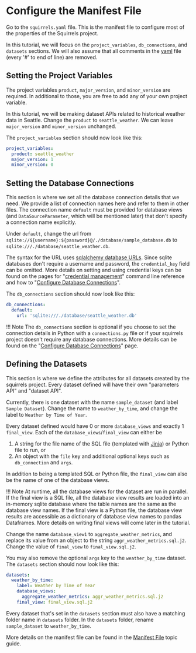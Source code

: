 # Configure the Manifest File

Go to the `squirrels.yaml` file. This is the manifest file to configure most of the properties of the Squirrels project.

In this tutorial, we will focus on the `project_variables`, `db_connections`, and `datasets` sections. We will also assume that all comments in the [yaml] file (every '#' to end of line) are removed.

## Setting the Project Variables

The project variables `product`, `major_version`, and `minor_version` are required. In additional to those, you are free to add any of your own project variable.

In this tutorial, we will be making dataset APIs related to historical weather data in Seattle. Change the `product` to `seattle_weather`. We can leave `major_version` and `minor_version` unchanged.

The `project_variables` section should now look like this:

```yaml
project_variables:
  product: seattle_weather
  major_version: 1
  minor_version: 0
```

## Setting the Database Connections

This section is where we set all the database connection details that we need. We provide a list of connection names here and refer to them in other files. The connection name `default` must be provided for database views (and `DataSourceParameter`, which will be mentioned later) that don't specify a connection name explicitly.

Under `default`, change the url from `sqlite://${username}:${password}@/./database/sample_database.db` to `sqlite:///./database/seattle_weather.db`.

The syntax for the URL uses [sqlalchemy database URLs](https://docs.sqlalchemy.org/en/20/core/engines.html#database-urls). Since sqlite databases don't require a username and password, the `credential_key` field can be omitted. More details on setting and using credential keys can be found on the pages for "[credential management]" command line reference and how to "[Configure Database Connections]".

The `db_connections` section should now look like this:

```yaml
db_connections:
  default:
    url: 'sqlite:///./database/seattle_weather.db'
```

!!! Note 
    The `db_connections` section is optional if you choose to set the connection details in Python with a `connections.py` file or if your squirrels project doesn't require any database connections. More details can be found on the "[Configure Database Connections]" page.

## Defining the Datasets

This section is where we define the attributes for all datasets created by the squirrels project. Every dataset defined will have their own "parameters API" and "dataset API".

Currently, there is one dataset with the name `sample_dataset` (and label `Sample Dataset`). Change the name to `weather_by_time`, and change the label to `Weather by Time of Year`.

Every dataset defined would have 0 or more `database_views` and exactly 1 `final_view`. Each of the `database_views`/`final_view` can either be 

1. A string for the file name of the SQL file (templated with [Jinja]) or Python file to run, or 
2. An object with the `file` key and additional optional keys such as `db_connection` and `args`. 

In addition to being a templated SQL or Python file, the `final_view` can also be the name of one of the database views. 

!!! Note
    At runtime, all the database views for the dataset are run in parallel. If the final view is a SQL file, all the database view results are loaded into an in-memory sqlite database where the table names are the same as the database view names. If the final view is a Python file, the database view results are accessible as a dictionary of database view names to pandas Dataframes. More details on writing final views will come later in the tutorial.

Change the name `database_view1` to `aggregate_weather_metrics`, and replace its value from an object to the string `aggr_weather_metrics.sql.j2`. Change the value of `final_view` to `final_view.sql.j2`.

You may also remove the optional `args` key to the `weather_by_time` dataset. The `datasets` section should now look like this:

```yaml
datasets:
  weather_by_time:
    label: Weather by Time of Year
    database_views:
      aggregate_weather_metrics: aggr_weather_metrics.sql.j2
    final_view: final_view.sql.j2
```

Every dataset that's set in the `datasets` section must also have a matching folder name in `datasets` folder. In the `datasets` folder, rename `sample_dataset` to `weather_by_time`.

More details on the manifest file can be found in the [Manifest File] topic guide.

[credential management]: ../cli/credentials.md
[Configure Database Connections]: ../how-to/database.md
[Manifest File]: ../topics/manifest.md

[yaml]: https://yaml.org/
[Jinja]: https://jinja.palletsprojects.com/
